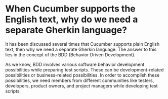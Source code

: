 # When Cucumber supports the English text, why do we need a separate Gherkin language?

It has been discussed several times that Cucumber supports plain English text, then why we need a separate Gherkin language. The answer to this lies in the concept of the BDD (Behavior Driven Development).<br>

As we know, BDD involves various software behavior development possibilities while preparing test scripts. These can be development-related possibilities or business-related possibilities. In order to accomplish these possibilities, we need members from different communities like testers, developers, product owners, and project managers while developing test scripts.